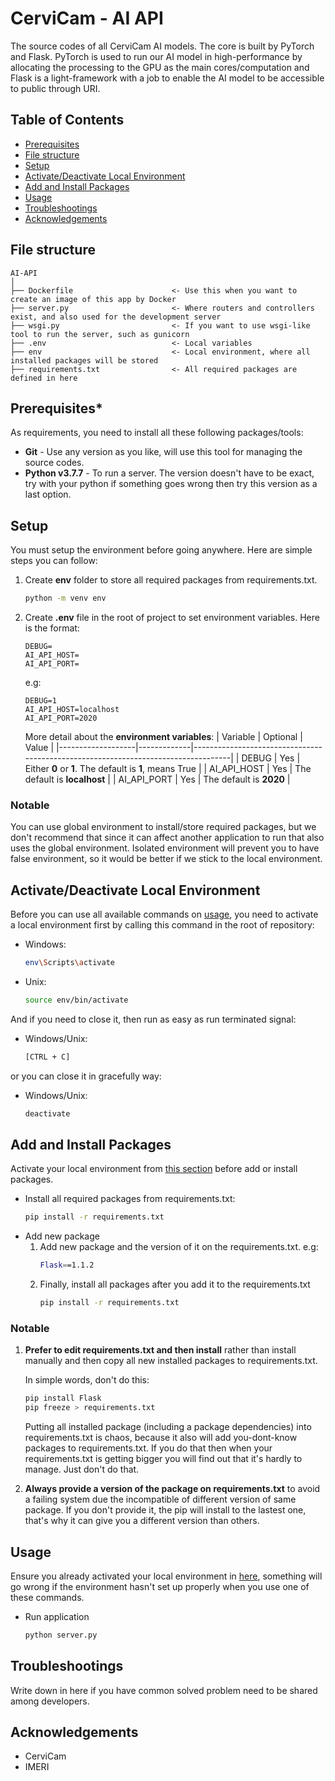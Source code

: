 # CerviCam - AI API
The source codes of all CerviCam AI models. The core is built by PyTorch and Flask. PyTorch is used to run our AI model in high-performance by allocating the processing to the GPU as the main cores/computation and Flask is a light-framework with a job to enable the AI model to be accessible to public through URI. 

## **Table of Contents**
- [Prerequisites](#prerequisites)
- [File structure](#file-structure)
- [Setup](#setup)
- [Activate/Deactivate Local Environment](#activate/deactivate-local-environment)
- [Add and Install Packages](#add-and-install-packages)
- [Usage](#usage)
- [Troubleshootings](#Troubleshootings)
- [Acknowledgements](#acknowledgements)

## **File structure**
```
AI-API
│
├── Dockerfile                      <- Use this when you want to create an image of this app by Docker
├── server.py                       <- Where routers and controllers exist, and also used for the development server
├── wsgi.py                         <- If you want to use wsgi-like tool to run the server, such as gunicorn
├── .env                            <- Local variables
├── env                             <- Local environment, where all installed packages will be stored
├── requirements.txt                <- All required packages are defined in here
```

## **Prerequisites***
As requirements, you need to install all these following packages/tools:
- **Git** - Use any version as you like, will use this tool for managing the source codes.
- **Python v3.7.7** - To run a server. The version doesn't have to be exact, try with your python if something goes wrong then try this version as a last option.
## **Setup**
You must setup the environment before going anywhere. Here are simple steps you can follow:
1. Create **env** folder to store all required packages from requirements.txt.
    ```bash
    python -m venv env
    ```
2. Create **.env** file in the root of project to set environment variables. Here is the format:
    ```
    DEBUG=
    AI_API_HOST=
    AI_API_PORT=
    ```
    e.g:
    ```
    DEBUG=1
    AI_API_HOST=localhost
    AI_API_PORT=2020
    ``` 
    
    More detail about the **environment variables**:
    | Variable          | Optional    | Value                                                                             |
    |-------------------|-------------|-----------------------------------------------------------------------------------|
    | DEBUG             | Yes         | Either **0** or **1**. The default is **1**, means True                           |
    | AI_API_HOST       | Yes         | The default is **localhost**                                                      |
    | AI_API_PORT       | Yes         | The default is **2020**                                                           |

### **Notable**
You can use global environment to install/store required packages, but we don't recommend that since it can affect another application to run that also uses the global environment. Isolated environment will prevent you to have false environment, so it would be better if we stick to the local environment.

## **Activate/Deactivate Local Environment**
Before you can use all available commands on [usage](#usage), you need to activate a local environment first by calling this command in the root of repository:
- Windows:
    ```bash
    env\Scripts\activate
    ```
- Unix:
    ```bash
    source env/bin/activate
    ```

And if you need to close it, then run as easy as run terminated signal:
- Windows/Unix:
    ```bash
    [CTRL + C]
    ```

or you can close it in gracefully way:
- Windows/Unix:
    ```bash
    deactivate
    ```

## **Add and Install Packages**
Activate your local environment from [this section](#activate/deactivate-local-environment) before add or install packages.
- Install all required packages from requirements.txt:
    ```bash
    pip install -r requirements.txt
    ```
- Add new package
    1. Add new package and the version of it on the requirements.txt. e.g:
        ```bash
        Flask==1.1.2
        ```
    2. Finally, install all packages after you add it to the requirements.txt
       ```bash
       pip install -r requirements.txt
       ```

### **Notable**
1. **Prefer to edit requirements.txt and then install** rather than install manually and then copy all new installed packages to requirements.txt.

    In simple words, don't do this:
    ```bash
    pip install Flask
    pip freeze > requirements.txt
    ```
    Putting all installed package (including a package dependencies) into requirements.txt is chaos, because it also will add you-dont-know packages to requirements.txt. If you do that then when your requirements.txt is getting bigger you will find out that it's hardly to manage. Just don't do that.
2. **Always provide a version of the package on requirements.txt** to avoid a failing system due the incompatible of different version of same package. If you don't provide it, the pip will install to the lastest one, that's why it can give you a different version than others.

## **Usage**
Ensure you already activated your local environment in [here](#activate/deactivate-local-environment), something will go wrong if the environment hasn't  set up properly when you use one of these commands.

- Run application
    ```bash
    python server.py
    ```

## **Troubleshootings**
Write down in here if you have common solved problem need to be shared among developers.

## **Acknowledgements**
- CerviCam
- IMERI